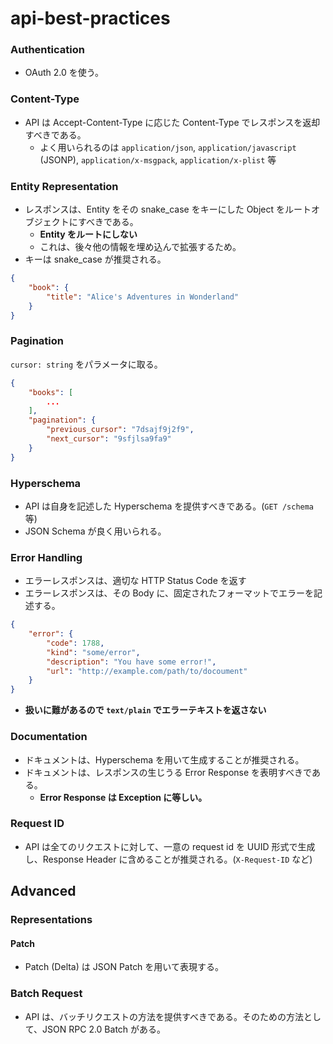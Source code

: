 api-best-practices
==================

### Authentication

- OAuth 2.0 を使う。

### Content-Type

- API は Accept-Content-Type に応じた Content-Type でレスポンスを返却すべきである。
  - よく用いられるのは `application/json`, `application/javascript` (JSONP), `application/x-msgpack`, `application/x-plist` 等

### Entity Representation

- レスポンスは、Entity をその snake_case をキーにした Object をルートオブジェクトにすべきである。
  - **Entity をルートにしない**
  - これは、後々他の情報を埋め込んで拡張するため。
- キーは snake_case が推奨される。

```json
{
    "book": {
        "title": "Alice's Adventures in Wonderland"
    }
}
```

### Pagination

`cursor: string` をパラメータに取る。

```json
{
    "books": [
        ...
    ],
    "pagination": {
        "previous_cursor": "7dsajf9j2f9",
        "next_cursor": "9sfjlsa9fa9"
    }
}
```

### Hyperschema

- API は自身を記述した Hyperschema を提供すべきである。(`GET /schema` 等)
- JSON Schema が良く用いられる。

### Error Handling

- エラーレスポンスは、適切な HTTP Status Code を返す
- エラーレスポンスは、その Body に、固定されたフォーマットでエラーを記述する。

```json
{
    "error": {
        "code": 1788,
        "kind": "some/error",
        "description": "You have some error!",
        "url": "http://example.com/path/to/docoument"
    }
}
```

- **扱いに難があるので `text/plain` でエラーテキストを返さない**

### Documentation

- ドキュメントは、Hyperschema を用いて生成することが推奨される。
- ドキュメントは、レスポンスの生じうる Error Response を表明すべきである。
  - **Error Response は Exception に等しい。**

### Request ID

- API は全てのリクエストに対して、一意の request id を UUID 形式で生成し、Response Header に含めることが推奨される。(`X-Request-ID` など)

Advanced
---

### Representations

#### Patch

- Patch (Delta) は JSON Patch を用いて表現する。

### Batch Request

- API は、バッチリクエストの方法を提供すべきである。そのための方法として、JSON RPC 2.0 Batch がある。
